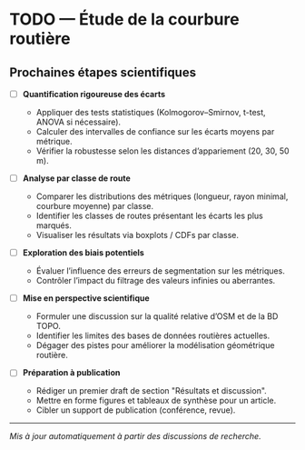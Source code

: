 # TODO — Étude de la courbure routière

## Prochaines étapes scientifiques

- [ ] **Quantification rigoureuse des écarts**
  - Appliquer des tests statistiques (Kolmogorov–Smirnov, t-test, ANOVA si nécessaire).
  - Calculer des intervalles de confiance sur les écarts moyens par métrique.
  - Vérifier la robustesse selon les distances d’appariement (20, 30, 50 m).

- [ ] **Analyse par classe de route**
  - Comparer les distributions des métriques (longueur, rayon minimal, courbure moyenne) par classe.
  - Identifier les classes de routes présentant les écarts les plus marqués.
  - Visualiser les résultats via boxplots / CDFs par classe.

- [ ] **Exploration des biais potentiels**
  - Évaluer l’influence des erreurs de segmentation sur les métriques.
  - Contrôler l’impact du filtrage des valeurs infinies ou aberrantes.

- [ ] **Mise en perspective scientifique**
  - Formuler une discussion sur la qualité relative d’OSM et de la BD TOPO.
  - Identifier les limites des bases de données routières actuelles.
  - Dégager des pistes pour améliorer la modélisation géométrique routière.

- [ ] **Préparation à publication**
  - Rédiger un premier draft de section "Résultats et discussion".
  - Mettre en forme figures et tableaux de synthèse pour un article.
  - Cibler un support de publication (conférence, revue).

---
_Mis à jour automatiquement à partir des discussions de recherche._
